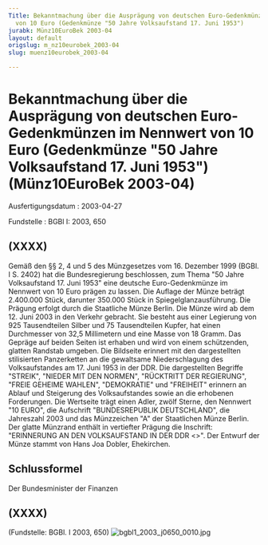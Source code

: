 ```yaml
---
Title: Bekanntmachung über die Ausprägung von deutschen Euro-Gedenkmünzen im Nennwert
  von 10 Euro (Gedenkmünze "50 Jahre Volksaufstand 17. Juni 1953")
jurabk: Münz10EuroBek 2003-04
layout: default
origslug: m_nz10eurobek_2003-04
slug: muenz10eurobek_2003-04

---
```


# Bekanntmachung über die Ausprägung von deutschen Euro-Gedenkmünzen im Nennwert von 10 Euro (Gedenkmünze "50 Jahre Volksaufstand 17. Juni 1953") (Münz10EuroBek 2003-04)

Ausfertigungsdatum
:   2003-04-27

Fundstelle
:   BGBl I: 2003, 650

## (XXXX)

Gemäß den §§ 2, 4 und 5 des Münzgesetzes vom 16. Dezember 1999 (BGBl.
I S. 2402) hat die Bundesregierung beschlossen, zum Thema "50 Jahre
Volksaufstand 17. Juni 1953" eine deutsche Euro-Gedenkmünze im
Nennwert von 10 Euro prägen zu lassen.
Die Auflage der Münze beträgt 2.400.000 Stück, darunter 350.000 Stück
in Spiegelglanzausführung. Die Prägung erfolgt durch die Staatliche
Münze Berlin. Die Münze wird ab dem 12. Juni 2003 in den Verkehr
gebracht. Sie besteht aus einer Legierung von 925 Tausendteilen Silber
und 75 Tausendteilen Kupfer, hat einen Durchmesser von 32,5
Millimetern und eine Masse von 18 Gramm. Das Gepräge auf beiden Seiten
ist erhaben und wird von einem schützenden, glatten Randstab umgeben.
Die Bildseite erinnert mit den dargestellten stilisierten Panzerketten
an die gewaltsame Niederschlagung des Volksaufstandes am 17. Juni 1953
in der DDR. Die dargestellten Begriffe "STREIK", "NIEDER MIT DEN
NORMEN", "RÜCKTRITT DER REGIERUNG", "FREIE GEHEIME WAHLEN",
"DEMOKRATIE" und "FREIHEIT" erinnern an Ablauf und Steigerung des
Volksaufstandes sowie an die erhobenen Forderungen.
Die Wertseite trägt einen Adler, zwölf Sterne, den Nennwert "10 EURO",
die Aufschrift "BUNDESREPUBLIK DEUTSCHLAND", die Jahreszahl 2003 und
das Münzzeichen "A" der Staatlichen Münze Berlin.
Der glatte Münzrand enthält in vertiefter Prägung die Inschrift:
"ERINNERUNG AN DEN VOLKSAUFSTAND IN DER DDR
<>".
Der Entwurf der Münze stammt von Hans Joa Dobler, Ehekirchen.

## Schlussformel

Der Bundesminister der Finanzen

## (XXXX)

(Fundstelle: BGBl. I 2003, 650)
![bgbl1_2003_j0650_0010.jpg](bgbl1_2003_j0650_0010.jpg)
